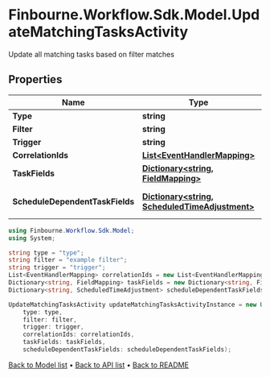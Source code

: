 # Finbourne.Workflow.Sdk.Model.UpdateMatchingTasksActivity
Update all matching tasks based on filter matches

## Properties

Name | Type | Description | Notes
------------ | ------------- | ------------- | -------------
**Type** | **string** | The type of task activity | 
**Filter** | **string** | The filter that matches on existing tasks | [optional] 
**Trigger** | **string** | Trigger to supply to all tasks that have been matched | 
**CorrelationIds** | [**List&lt;EventHandlerMapping&gt;**](EventHandlerMapping.md) | The event to correlation ID mappings | [optional] 
**TaskFields** | [**Dictionary&lt;string, FieldMapping&gt;**](FieldMapping.md) | The event to task field mappings | [optional] 
**ScheduleDependentTaskFields** | [**Dictionary&lt;string, ScheduledTimeAdjustment&gt;**](ScheduledTimeAdjustment.md) | The Schedule dependent task field mappings. Only relevant if a Finbourne.Workflow.WebApi.Common.Dto.Json.EventHandlers.ScheduleMatchingPattern is specified | [optional] 

```csharp
using Finbourne.Workflow.Sdk.Model;
using System;

string type = "type";
string filter = "example filter";
string trigger = "trigger";
List<EventHandlerMapping> correlationIds = new List<EventHandlerMapping>();
Dictionary<string, FieldMapping> taskFields = new Dictionary<string, FieldMapping>();
Dictionary<string, ScheduledTimeAdjustment> scheduleDependentTaskFields = new Dictionary<string, ScheduledTimeAdjustment>();

UpdateMatchingTasksActivity updateMatchingTasksActivityInstance = new UpdateMatchingTasksActivity(
    type: type,
    filter: filter,
    trigger: trigger,
    correlationIds: correlationIds,
    taskFields: taskFields,
    scheduleDependentTaskFields: scheduleDependentTaskFields);
```

[Back to Model list](../README.md#documentation-for-models) &#8226; [Back to API list](../README.md#documentation-for-api-endpoints) &#8226; [Back to README](../README.md)

